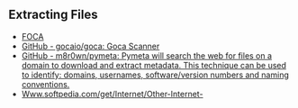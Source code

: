 ## Extracting Files

- [FOCA](https://www.elevenpaths.com/labstools/foca/index.html)
- [GitHub - gocaio/goca: Goca Scanner](https://github.com/gocaio/goca)
- [GitHub - m8r0wn/pymeta: Pymeta will search the web for files on a domain to download and extract metadata. This technique can be used to identify: domains, usernames, software/version numbers and naming conventions.](https://github.com/m8r0wn/pymeta)
- [Www.softpedia.com/get/Internet/Other-Internet-](https://www.softpedia.com/get/Internet/Other-Internet-)